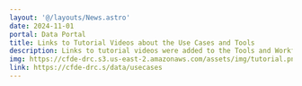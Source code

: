```yaml
---
layout: '@/layouts/News.astro'
date: 2024-11-01
portal: Data Portal
title: Links to Tutorial Videos about the Use Cases and Tools
description: Links to tutorial videos were added to the Tools and Workflow and Use Case pages. Four of these tutorials are about use cases created by the Playbook Workflow Builder, and six tutorials are about other CFDE-developed tools.
img: https://cfde-drc.s3.us-east-2.amazonaws.com/assets/img/tutorial.png
link: https://cfde-drc.s/data/usecases
---
```

